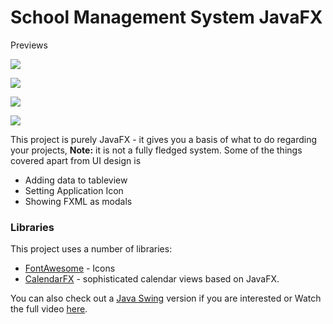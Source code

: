 # School Management System JavaFX
Previews

![](https://github.com/k33ptoo/School-Management-System-JavaFX/blob/master/screenshots/sc1.PNG) 

![](https://github.com/k33ptoo/School-Management-System-JavaFX/blob/master/screenshots/sc2.PNG)

![](https://github.com/k33ptoo/School-Management-System-JavaFX/blob/master/screenshots/sc3.PNG) 

![](https://github.com/k33ptoo/School-Management-System-JavaFX/blob/master/screenshots/sc4.PNG)

This project is purely JavaFX - it gives you a basis of what to do regarding your projects, **Note:** it is not a fully fledged system. Some of the things covered apart from UI design is

  - Adding data to tableview
  - Setting Application Icon
  - Showing FXML as modals

### Libraries

This project uses a number of libraries:

* [FontAwesome](https://bintray.com/jerady/maven/FontAwesomeFX/9.1.2) - Icons
* [CalendarFX](https://github.com/dlemmermann/CalendarFX) - sophisticated calendar views based on JavaFX.


You can also check out a [Java Swing](https://github.com/k33ptoo/School-Management-System-Inspiration) version if you are interested or Watch the full video [here](https://youtu.be/YuiXnPefmhU).
